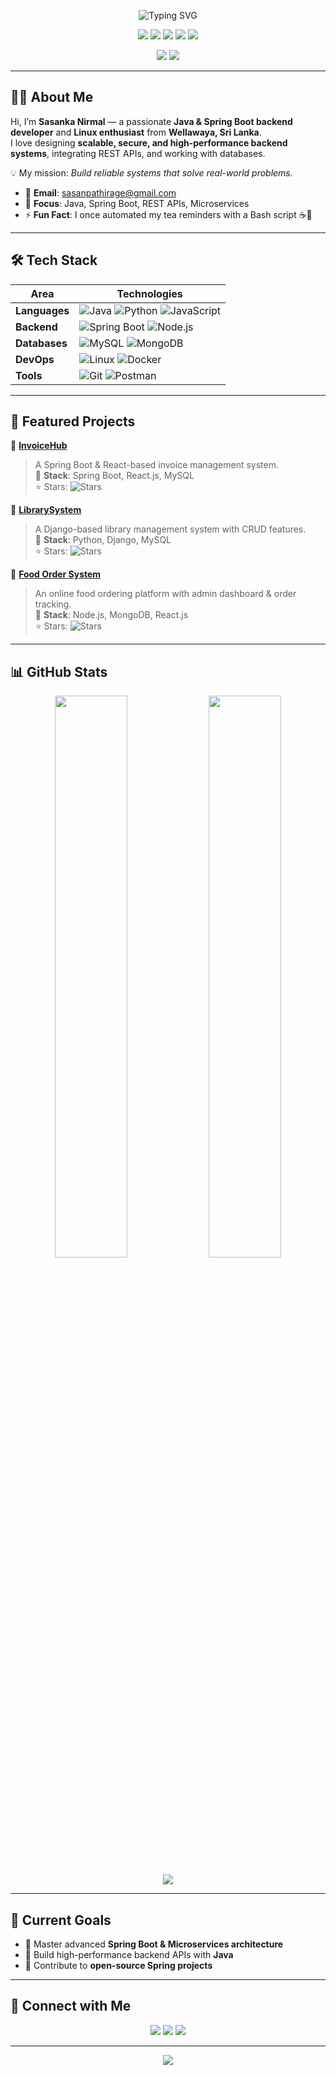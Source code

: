 <p align="center">
  <img src="https://readme-typing-svg.herokuapp.com?font=JetBrains+Mono&size=28&pause=800&color=00FF99&center=true&vCenter=true&width=600&lines=Hello+World!+I'm+Sasanka+Nirmal!;Java+%26+Spring+Boot+Developer" alt="Typing SVG" />
</p>

<p align="center">
  <img src="https://img.shields.io/badge/-Java-007396?logo=java&logoColor=white&style=for-the-badge" />
  <img src="https://img.shields.io/badge/-Spring%20Boot-6DB33F?logo=springboot&logoColor=white&style=for-the-badge" />
  <img src="https://img.shields.io/badge/-Linux-FCC624?logo=linux&logoColor=black&style=for-the-badge" />
  <img src="https://img.shields.io/github/followers/SasaNirmal?label=Follow&style=social" />
  <img src="https://img.shields.io/github/stars/SasaNirmal?affiliations=OWNER&style=social" />
</p>

<p align="center">
  <a href="https://www.linkedin.com/in/sasanirmal"><img src="https://img.shields.io/badge/-LinkedIn-0A66C2?logo=linkedin&logoColor=white&style=for-the-badge"></a>
  <a href="https://x.com/SasankaXbob"><img src="https://img.shields.io/badge/-X-000000?logo=x&logoColor=white&style=for-the-badge"></a>
</p>

---

## 👨‍💻 About Me
Hi, I’m **Sasanka Nirmal** — a passionate **Java & Spring Boot backend developer** and **Linux enthusiast** from **Wellawaya, Sri Lanka**.  
I love designing **scalable, secure, and high-performance backend systems**, integrating REST APIs, and working with databases.  

💡 My mission: *Build reliable systems that solve real-world problems.*  

- 📧 **Email**: sasanpathirage@gmail.com  
- 🎯 **Focus**: Java, Spring Boot, REST APIs, Microservices  
- ⚡ **Fun Fact**: I once automated my tea reminders with a Bash script ☕🐧  

---

## 🛠 Tech Stack
| **Area**            | **Technologies** |
|---------------------|------------------|
| **Languages**       | ![Java](https://img.shields.io/badge/-Java-007396?logo=java&logoColor=white&style=flat-square) ![Python](https://img.shields.io/badge/-Python-3776AB?logo=python&logoColor=white&style=flat-square) ![JavaScript](https://img.shields.io/badge/-JavaScript-F7DF1E?logo=javascript&logoColor=black&style=flat-square) |
| **Backend**         | ![Spring Boot](https://img.shields.io/badge/-Spring%20Boot-6DB33F?logo=springboot&logoColor=white&style=flat-square) ![Node.js](https://img.shields.io/badge/-Node.js-339933?logo=node.js&logoColor=white&style=flat-square) |
| **Databases**       | ![MySQL](https://img.shields.io/badge/-MySQL-4479A1?logo=mysql&logoColor=white&style=flat-square) ![MongoDB](https://img.shields.io/badge/-MongoDB-47A248?logo=mongodb&logoColor=white&style=flat-square) |
| **DevOps**          | ![Linux](https://img.shields.io/badge/-Linux-FCC624?logo=linux&logoColor=black&style=flat-square) ![Docker](https://img.shields.io/badge/-Docker-2496ED?logo=docker&logoColor=white&style=flat-square) |
| **Tools**           | ![Git](https://img.shields.io/badge/-Git-F05032?logo=git&logoColor=white&style=flat-square) ![Postman](https://img.shields.io/badge/-Postman-FF6C37?logo=postman&logoColor=white&style=flat-square) |

---

## 🚀 Featured Projects
🌟 **[InvoiceHub](https://github.com/SasaNirmal/InvoiceHub)**  
> A Spring Boot & React-based invoice management system.  
🔹 **Stack**: Spring Boot, React.js, MySQL  
⭐ Stars: ![Stars](https://img.shields.io/github/stars/SasaNirmal/InvoiceHub?style=social)

🌟 **[LibrarySystem](https://github.com/SasaNirmal/LibrarySystem)**  
> A Django-based library management system with CRUD features.  
🔹 **Stack**: Python, Django, MySQL  
⭐ Stars: ![Stars](https://img.shields.io/github/stars/SasaNirmal/LibrarySystem?style=social)

🌟 **[Food Order System](https://github.com/SasaNirmal/Food-order-system)**  
> An online food ordering platform with admin dashboard & order tracking.  
🔹 **Stack**: Node.js, MongoDB, React.js  
⭐ Stars: ![Stars](https://img.shields.io/github/stars/SasaNirmal/Food-order-system?style=social)

---

## 📊 GitHub Stats
<p align="center">
  <img src="https://github-readme-stats.vercel.app/api?username=SasaNirmal&show_icons=true&theme=tokyonight&hide_border=true" width="48%" />
  <img src="https://github-readme-stats.vercel.app/api/top-langs/?username=SasaNirmal&layout=compact&theme=tokyonight&hide_border=true" width="48%" />
</p>
<p align="center">
  <img src="https://github-readme-streak-stats.herokuapp.com/?user=SasaNirmal&theme=tokyonight&hide_border=true" />
</p>

---

## 🌱 Current Goals
- 🔹 Master advanced **Spring Boot & Microservices architecture**  
- 🔹 Build high-performance backend APIs with **Java**  
- 🔹 Contribute to **open-source Spring projects**  

---

## 🤝 Connect with Me
<p align="center">
  <a href="mailto:sasanpathirage@gmail.com"><img src="https://img.shields.io/badge/-Email-D14836?logo=gmail&logoColor=white&style=for-the-badge"></a>
  <a href="https://www.linkedin.com/in/sasanirmal"><img src="https://img.shields.io/badge/-LinkedIn-0A66C2?logo=linkedin&logoColor=white&style=for-the-badge"></a>
  <a href="https://x.com/SasankaXbob"><img src="https://img.shields.io/badge/-X-000000?logo=x&logoColor=white&style=for-the-badge"></a>
</p>

---

<p align="center">
  <img src="https://komarev.com/ghpvc/?username=SasaNirmal&color=00FF99&style=flat-square" />
</p>
